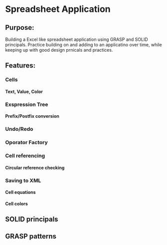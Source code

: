 # Spreadsheet Application

## Purpose:
Building a Excel like spreadsheet application using GRASP and SOLID principals. Practice building on and adding to an applicatino over time, while keeping up with good design prnicals and practices.

## Features:
### Cells
#### Text, Value, Color

### Exspression Tree
#### Prefix/Postfix conversion

### Undo/Redo

### Oporator Factory

### Cell referencing
#### Circular reference checking

### Saving to XML
#### Cell equations
#### Cell colors


## SOLID principals

## GRASP patterns
